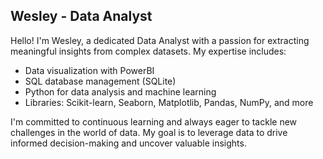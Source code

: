## Wesley - Data Analyst 

<!--
**wesleytizzard/WesleyTizzard** is a ✨ _special_ ✨ repository because its `README.md` (this file) appears on your GitHub profile.

Here are some ideas to get you started:

- 🔭 I’m currently working on ...
- 🌱 I’m currently learning ...
- 👯 I’m looking to collaborate on ...
- 🤔 I’m looking for help with ...
- 💬 Ask me about ...
- 📫 How to reach me: ...
- 😄 Pronouns: ...
- ⚡ Fun fact: ...
-->
Hello! I'm Wesley, a dedicated Data Analyst with a passion for extracting meaningful insights from complex datasets. My expertise includes:

- Data visualization with PowerBI
- SQL database management (SQLite)
- Python for data analysis and machine learning
- Libraries: Scikit-learn, Seaborn, Matplotlib, Pandas, NumPy, and more


I'm committed to continuous learning and always eager to tackle new challenges in the world of data. My goal is to leverage data to drive informed decision-making and uncover valuable insights.
